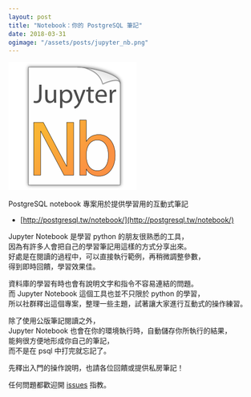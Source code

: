 ```yaml
---
layout: post
title: "Notebook：你的 PostgreSQL 筆記"
date: 2018-03-31
ogimage: "/assets/posts/jupyter_nb.png"
---
```

![](/assets/posts/jupyter_nb.png)

PostgreSQL notebook 專案用於提供學習用的互動式筆記
- [http://postgresql.tw/notebook/](http://postgresql.tw/notebook/)

Jupyter Notebook 是學習 python 的朋友很熟悉的工具，<br/>
因為有許多人會把自己的學習筆記用這樣的方式分享出來。<br/>
好處是在閱讀的過程中，可以直接執行範例，再稍微調整參數，<br/>
得到即時回饋，學習效果佳。

資料庫的學習有時也會有說明文字和指令不容易連結的問題。<br/>
而 Jupyter Notebook 這個工具也並不只限於 python 的學習，<br/>
所以社群釋出這個專案，整理一些主題，試著讓大家進行互動式的操作練習。

除了使用公版筆記閱讀之外，<br/>
Jupyter Notebook 也會在你的環境執行時，自動儲存你所執行的結果，<br/>
能夠很方便地形成你自己的筆記，<br/>
而不是在 psql 中打完就忘記了。

先釋出入門的操作說明，也請各位回饋或提供私房筆記！

任何問題都歡迎開 [issues](https://github.com/pgsql-tw/notebook/issues) 指教。
